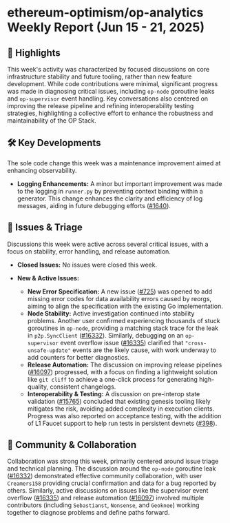 # ethereum-optimism/op-analytics Weekly Report (Jun 15 - 21, 2025)

## 🚀 Highlights
This week's activity was characterized by focused discussions on core infrastructure stability and future tooling, rather than new feature development. While code contributions were minimal, significant progress was made in diagnosing critical issues, including `op-node` goroutine leaks and `op-supervisor` event handling. Key conversations also centered on improving the release pipeline and refining interoperability testing strategies, highlighting a collective effort to enhance the robustness and maintainability of the OP Stack.

## 🛠️ Key Developments
The sole code change this week was a maintenance improvement aimed at enhancing observability.

*   **Logging Enhancements:** A minor but important improvement was made to the logging in `runner.py` by preventing context binding within a generator. This change enhances the clarity and efficiency of log messages, aiding in future debugging efforts ([#1640](https://github.com/ethereum-optimism/op-analytics/pull/1640)).

## 🐛 Issues & Triage
Discussions this week were active across several critical issues, with a focus on stability, error handling, and release automation.

*   **Closed Issues:** No issues were closed this week.

*   **New & Active Issues:**
    *   **New Error Specification:** A new issue ([#725](https://github.com/ethereum-optimism/op-analytics/issues/725)) was opened to add missing error codes for data availability errors caused by reorgs, aiming to align the specification with the existing Go implementation.
    *   **Node Stability:** Active investigation continued into stability problems. Another user confirmed experiencing thousands of stuck goroutines in `op-node`, providing a matching stack trace for the leak in `p2p.SyncClient` ([#16332](https://github.com/ethereum-optimism/op-analytics/issues/16332)). Similarly, debugging on an `op-supervisor` event overflow issue ([#16335](https://github.com/ethereum-optimism/op-analytics/issues/16335)) clarified that `"cross-unsafe-update"` events are the likely cause, with work underway to add counters for better diagnostics.
    *   **Release Automation:** The discussion on improving release pipelines ([#16097](https://github.com/ethereum-optimism/op-analytics/issues/16097)) progressed, with a focus on finding a lightweight solution like `git cliff` to achieve a one-click process for generating high-quality, consistent changelogs.
    *   **Interoperability & Testing:** A discussion on pre-interop state validation ([#15765](https://github.com/ethereum-optimism/op-analytics/issues/15765)) concluded that existing genesis tooling likely mitigates the risk, avoiding added complexity in execution clients. Progress was also reported on acceptance testing, with the addition of L1 Faucet support to help run tests in persistent devnets ([#398](https://github.com/ethereum-optimism/op-analytics/issues/398)).

## 💬 Community & Collaboration
Collaboration was strong this week, primarily centered around issue triage and technical planning. The discussion around the `op-node` goroutine leak ([#16332](https://github.com/ethereum-optimism/op-analytics/issues/16332)) demonstrated effective community collaboration, with user `Creamers158` providing crucial confirmation and data for a bug reported by others. Similarly, active discussions on issues like the supervisor event overflow ([#16335](https://github.com/ethereum-optimism/op-analytics/issues/16335)) and release automation ([#16097](https://github.com/ethereum-optimism/op-analytics/issues/16097)) involved multiple contributors (including `Sebastianst`, `Nonsense`, and `Geoknee`) working together to diagnose problems and define paths forward.